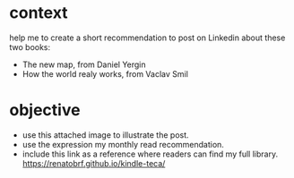 # context
help me to create a short recommendation to post on Linkedin about these two books:
- The new map, from Daniel Yergin
- How the world realy works, from Vaclav Smil

# objective
- use this attached image to illustrate the post.
- use the expression my monthly read recommendation.
- include this link as a reference where readers can find my full library. https://renatobrf.github.io/kindle-teca/
